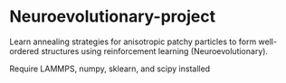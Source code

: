 # Neuroevolutionary-project
Learn annealing strategies for anisotropic patchy particles to form well-ordered structures using reinforcement learning (Neuroevolutionary). 

Require LAMMPS, numpy, sklearn, and scipy installed
